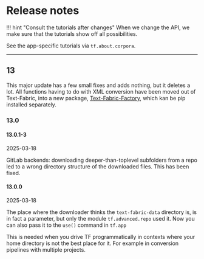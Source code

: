 # Release notes

!!! hint "Consult the tutorials after changes"
    When we change the API, we make sure that the tutorials show off
    all possibilities.

See the app-specific tutorials via `tf.about.corpora`.

---

## 13

This major update has a few small fixes and adds nothing, but it deletes a lot.
All functions having to do with XML conversion have been moved out of Text-Fabric,
into a new package,
[Text-Fabric-Factory](https://github.com/annotation/text-fabric),
which kan be pip installed separately.

### 13.0

#### 13.0.1-3

2025-03-18

GitLab backends: downloading deeper-than-toplevel subfolders from a repo led to
a wrong directory structure of the downloaded files. This has been fixed.

#### 13.0.0

2025-03-18

The place where the downloader thinks the `text-fabric-data` directory is,
is in fact a parameter, but only the module `tf.advanced.repo` used it.
Now you can also pass it to the `use()` command in `tf.app`

This is needed when you drive TF programmatically in contexts where your
home directory is not the best place for it.
For example in conversion pipelines with multiple projects.

